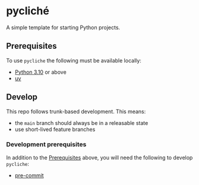 # pycliché

A simple template for starting Python projects.

## Prerequisites

To use `pycliche` the following must be available locally:

- [Python 3.10](https://docs.python.org/3.10/) or above
- [uv](https://docs.astral.sh/uv/)

## Develop

This repo follows trunk-based development. This means:

- the `main` branch should always be in a releasable state
- use short-lived feature branches

### Development prerequisites

In addition to the [Prerequisites](#prerequisites) above, you will need the following to
develop `pycliche`:

- [pre-commit](https://pre-commit.com/)
